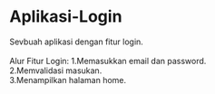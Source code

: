 # Aplikasi-Login<br>
Sevbuah aplikasi dengan fitur login.<br>
<br>
Alur Fitur Login:
1.Memasukkan email dan password.<br>
2.Memvalidasi masukan.<br>
3.Menampilkan halaman home.
